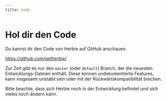 ```yaml
---
title: Code
---
```


# Hol dir den Code

Du kannst dir den Code von Herbie auf GitHub anschauen.

<https://github.com/getherbie/>

Zur Zeit gibt es nur den `master` (oder `default`) Branch, der die neuesten
Entwicklungs-Dateien enthält. Diese können undokumentierte Features, kann
insgesamt unstabil sein oder mit der Rückwärtskompatibilität brechen.

Bitte beachte, dass sich Herbie noch in der Entwicklung befindet und sich vieles
noch ändern kann.


